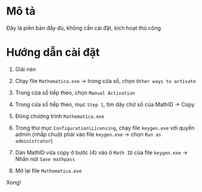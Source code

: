 # Mô tả
Đây là piên bản đầy đủ, không cần cài đặt, kích hoạt thủ công
# Hướng dẫn cài đặt
1. Giải nén
2. Chạy file `Mathematica.exe` $\to$ trong cửa sổ, chọn `Other ways to activate`
3. Trong cửa sổ tiếp theo, chọn `Manual Activation`
4. Trong cửa sổ tiếp theo, mục `Step 1`, tìm dãy chữ số của MathID $\to$ Copy
5. Đóng chương trình `Mathematica.exe`

6. Trong thư mục `Configuration\Licensing`, chạy file `keygen.exe` với quyền admin (nhấp chuột phải vào file `keygen.exe` $\to$ chọn `Run as administrator`)
7. Dán MathID vừa copy ở bước (4) vào ô `Math ID` của file `keygen.exe` $\to$ Nhấn nút `Save mathpass`
8. Mở lại file `Mathematica.exe`

Xong!
